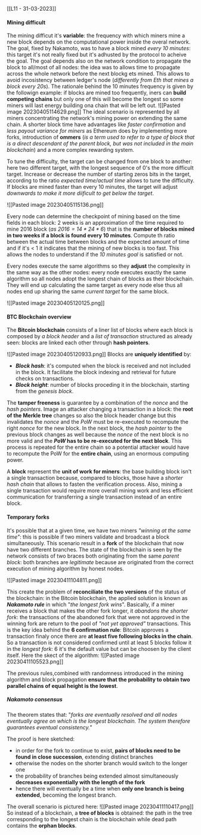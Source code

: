 [[L11 - 31-03-2023]]

#### Mining difficult
The mining difficut it's **variable**: the frequency with which miners mine a new block depends on the computational power inside the overal network. The goal, fixed by Nakamoto, was to have a block mined *every 10 minutes*: this target it's not really fixed but it's adhusted by the protocol to acheive the goal. 
The goal depends also on the network condition to propagate the block to all/most of all nodes: the idea was to allows time to propagate across the whole network before the next blockg ets mined.  This allows to avoid incosistency between ledger's node (*differently from Eth that mines a block every 20s*).
The rationale behind the 10 minutes frequency is given by the followign example: if blocks are mined too frequently, iners can **build competing chains** but only one of this will become the longest so some miners will last energy building ona chain that will be left out. 
![[Pasted image 20230405114629.png]]
The ideal scenario is represented by all miners concentrating the network's mining power on extending the same chain.
A shorter block time have advantages like *faster confirmation* and *less payout variance for miners* as Ethereum does by implementing more forks, introduction of **ommers** (*is a term used to refer to a type of block that is a direct descendant of the parent block, but was not included in the main blockchain*) and a more complex rewarding system.

To tune the difficulty, the target can be changed from one block to another: here two different target, with the longest sequence of 0's the more difficult target. Increase or decrease the number of starting zeros bits in the target, according to the ratio *expected time/actual time* allows to tune the difficulty. If blocks are mined faster than every 10 minutes, the target will adjust *downwards to make it more diificult to get below the target*.

![[Pasted image 20230405115136.png]]

Every node can determine the checkpoint of mining based on the time fields in each block: 2 weeks is an approximation of the time required to mine $2016$ block (*as $2016=14*24*6$*) that is the **number of blocks mined in two weeks if a block is found every 10 minutes**. Compute th ratio between the actual time between blocks and the expected amount of time and if it's < 1 it indicates that the mining of new blocks is too fast. This allows the nodes to understand if the *10 minutes goal* is satisfied or not.

Every nodes execute the same algorithms so they **adjust** the complexity in the same way as the other nodes: every node executes exactly the same algorithm so all nodes adopt the longest chain of blocks as their blockchain. They will end up calculating the same target as every node else thus all nodes end up sharing the same *current target* for the same block.

![[Pasted image 20230405120125.png]]

#### BTC Blockchain overview
The  **Bitcoin blockchain** consists of a liner list of blocks where each block is composed by *a block header* and a *list of transaction* structured as already seen: blocks are linked each other through **hash pointers**.

![[Pasted image 20230405120933.png]]
Blocks are **uniquely identified** by:
- ***Block hash***: it's computed when the block is received and not included in the block. It facilitate the block indexing and retrieval for future checks on transactions.
- ***Block height***: number of blocks proceding it in the blockchain, starting from the *genesis block*. 

The **tamper freeness** is guarantee by a combination of the *nonce* and the *hash pointers*. Image an attacker changing a transaction in a block: the **root of the Merkle tree** changes so also the block header change but this invalidates the *nonce* and the *PoW* must be re-executed to recompute the right *nonce* for the new block. 
In the next block, the *hash pointer* to the previous block changes as well because the *nonce* of the next block is no more valid and the ***PoW* has to be re-executed for the next block**.  This process is repeated for the entire chain so a potential attacker would have to recompute the PoW for the **entire chain**, using an enormous computing power.

A **block** represent the **unit of work for miners**: the base building block isn't a single transaction because, compared to blocks, those have a *shorter hash chain* that allows to fasten the verification process. Also, mining a single transaction would require more overall mining work and less efficient communication for transferring a single transaction instead of an entire block. 

#### Temporary forks
It's possible that at a given time, we have two miners *"winning at the same time"*: this is possible if two miners validate and broadcast a block simultaneously. This scenario result in a **fork** of the blockchain that now have two different branches. The state of the blockchain is seen by the network consists of two braces both originating from the same *parent block*: both branches are *legitimate* because are originated from the correct execution of mining algorithm by honest nodes. 


![[Pasted image 20230411104811.png]]

This create the problem of **reconciliate the two versions** of the status of the blockchain:   in the Bitcoin blockchain, the applied solution is known as  ***Nakamoto rule*** in which "*the longest fork wins*". Basically, if a miner receives a block that makes the other fork longer, it *abandons the shorter fork*: the transactions of the abandoned fork that were not approved in the winning fork are return to the pool of *"not yet approved"* transactions.
This is the key idea behind the **6 confirmation rule**: Bitcoin approves a transaction finaly once there are **at least five following blocks in the chain**. So a transaction is not considered confirmed until at least 5 blocks follow it in the *longest fork*: 6 it's the default  value but can be choosen by the client itself. 
Here the skect of the algorithm:
![[Pasted image 20230411105523.png]]

The previous rules,combined with randomness introduced in the mining algorithm and block propagation **ensure that the probability to obtain two parallel chains of equal height is the lowest**. 

##### Nakamoto consensus
The theorem states that:
"*forks are eventually resolved and all nodes eventually agree on which is the longest blockchain. The system therefore guarantees eventual consistency.*"

The proof is here sketched:
- in order for the fork to continue to exist, **pairs of blocks need to be found in close succession**, extending distinct branches 
- otherwise the nodes on the shorter branch would switch to the longer one 
- the probability of branches being extended almost simultaneously **decreases exponentially with the length of the fork**
- hence there will eventually be a time when **only one branch is being extended**, becoming the longest branch.


The overall scenario is pictured here:
![[Pasted image 20230411110417.png]]
So instead of a blockchain, a **tree of blocks** is obtained: the path in the tree corresponding to the longest chain is the blockchain while dead path contains the **orphan blocks**.  
